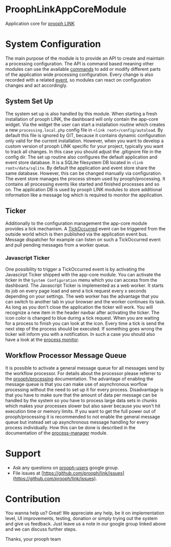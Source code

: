 ProophLinkAppCoreModule
=======================
Application core for [prooph LINK](https://github.com/prooph/link)

# System Configuration

The main purpose of the module is to provide an API to create and maintain a processing configuration. The API is command based meaning other modules can use
the available [commands](https://github.com/prooph/link-app-core/tree/master/src/Command) to add or modify different parts of the application wide processing configuration.
Every change is also recorded with a related [event](https://github.com/prooph/link-app-core/tree/master/src/Event), so modules can react on configuration changes and
act accordingly.

## System Set Up

The system set up is also handled by this module. When starting a fresh installation of prooph LINK, the dashboard will only contain the app-core widget.
Via the widget the user can start a installation routine which creates a new `processing.local.php` config file in `<link root>/config/autoload`.
By default this file is ignored by GIT, because it contains dynamic configuration only valid for the current installation. 
However, when you want to develop a custom version of prooph LINK specific for your project, typically you want to track all changes. 
In this case you should adjust the .gitignore file in the config dir.
The set up routine also configures the default application and event store database. It is a SQLite filesystem DB located in `<link root>/data/sqlite`.
By default the application and event store share the same database. However, this can be changed manually via configuration. The event store manages the process stream
used by prooph/processing. It contains all processing events like started and finished processes and so on. The application DB is used by prooph LINK modules to store
additional information like a message log which is required to monitor the application.

## Ticker

Additionally to the configuration management the app-core module provides a tick mechanism. A [TickOccurred](https://github.com/prooph/link-app-core/blob/master/src/Event/TickOccurred.php) event
can be triggered from the outside world which is then published via the application event bus. Message dispatcher for example can listen on such a TickOccurred event and pull
pending messages from a worker queue.

### Javascript Ticker

One possibility to trigger a TickOccurred event is by activating the Javascirpt Ticker shipped with the app-core module. You can activate the ticker in the `System Configuration` menu
which you can access from the dashboard. The Javascript Ticker is implemented as a web worker. It starts its job on every page load and send a tick request every x seconds depending on
your settings. The web worker has the advantage that you can switch to another tab in your browser and the worker continues its task. As long as you don't close the application
the ticker will work. You will recognize a new item in the header navbar after activating the ticker. The icon color is changed to blue during a tick request. When you are waiting for a process to finish
you can look at the icon. Every time a tick is send the next step of the process should be executed. If something goes wrong the ticker will inform you with a notification. In such a case
you should also have a look at the [process monitor](https://github.com/prooph/link-monitor).

## Workflow Processor Message Queue

It is possible to activate a general message queue for all messages send by the workflow processor. For details about the processor please referrer to the [prooph/processing](https://github.com/prooph/processing) documentation.
The advantage of enabling the message queue is that you can make use of asynchronous worflow processing without the need to set up it for every process. Disadvantage is that you have to make sure that the amount of data per message
can be handled by the system so you have to process large data sets in chunks which makes your processes slower but also saver because you won't hit execution time or memory limits. 
If you want to get the full power out of prooph/processing it is recommended to not enable the general message queue but instead set up asynchronous message handling for every process individually.
How this can be done is described in the documentation of the [process-manager](https://github.com/prooph/link-process-manager) module.

# Support

- Ask any questions on [prooph-users](https://groups.google.com/forum/?hl=de#!forum/prooph) google group.
- File issues at [https://github.com/prooph/link/issues](https://github.com/prooph/link/issues).

# Contribution

You wanna help us? Great!
We appreciate any help, be it on implementation level, UI improvements, testing, donation or simply trying out the system and give us feedback.
Just leave us a note in our google group linked above and we can discuss further steps.

Thanks,
your prooph team
